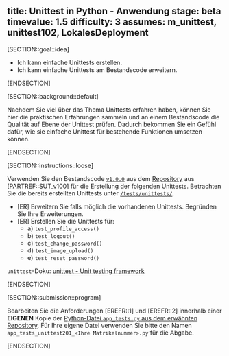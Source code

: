 title: Unittest in Python - Anwendung
stage: beta
timevalue: 1.5
difficulty: 3
assumes: m_unittest, unittest102, LokalesDeployment
---

[SECTION::goal::idea]

- Ich kann einfache Unittests erstellen.
- Ich kann einfache Unittests am Bestandscode erweitern.

[ENDSECTION]

[SECTION::background::default]

Nachdem Sie viel über das Thema Unittests erfahren haben,
können Sie hier die praktischen Erfahrungen
sammeln und an einem Bestandscode die Qualität auf Ebene der Unittest prüfen.
Dadurch bekommen Sie ein Gefühl dafür,
wie sie einfache Unittest für bestehende Funktionen umsetzen können.

[ENDSECTION]

[SECTION::instructions::loose]

Verwenden Sie den Bestandscode
[`v1.0.0`](https://github.com/fubinf/propra-inf-testobjekt/tree/main/v1.0.0) aus dem
[Repository](https://github.com/fubinf/propra-inf-testobjekt) aus [PARTREF::SUT_v100] für die
Erstellung der folgenden Unittests.
Betrachten Sie die bereits erstellten Unittests unter
[`/tests/unittests/`](https://github.com/fubinf/propra-inf-testobjekt/tree/main/v1.0.0/tests/unittests).

- [ER] Erweitern Sie falls möglich die vorhandenen Unittests. Begründen Sie Ihre Erweiterungen.
- [ER] Erstellen Sie die Unittests für:
    - a) `test_profile_access()`
    - b) `test_logout()`
    - c) `test_change_password()`
    - d) `test_image_upload()`
    - e) `test_reset_password()`

`unittest`-Doku:
[unittest - Unit testing framework](https://docs.python.org/3.10/library/unittest.html)

[ENDSECTION]

[SECTION::submission::program]

Bearbeiten Sie die Anforderungen [EREFR::1] und [EREFR::2] innerhalb einer **EIGENEN** Kopie der
[Python-Datei `app_tests.py` aus dem erwähnten Repository](https://github.com/fubinf/propra-inf-testobjekt/blob/main/v1.0.0/tests/unittests/app_tests.py). Für Ihre eigene Datei verwenden Sie bitte den Namen
`app_tests_unittest201_<Ihre Matrikelnummer>.py` für die Abgabe.

[ENDSECTION]
